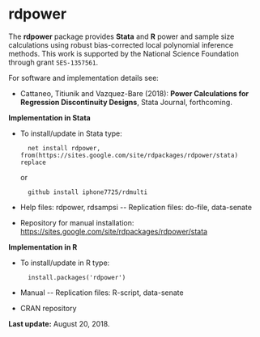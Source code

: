 # rdpower

The **rdpower** package provides **Stata** and **R** power and sample size calculations using robust bias-corrected local polynomial inference methods. This work is supported by the National Science Foundation through grant `SES-1357561`.

For software and implementation details see:

* Cattaneo, Titiunik and Vazquez-Bare (2018): **Power Calculations for Regression Discontinuity Designs**, Stata Journal, forthcoming.


**Implementation in Stata**

* To install/update in Stata type:

		net install rdpower, from(https://sites.google.com/site/rdpackages/rdpower/stata) replace
  or  

		github install iphone7725/rdmulti

* Help files: rdpower, rdsampsi -- Replication files: do-file, data-senate
* Repository for manual installation: https://sites.google.com/site/rdpackages/rdpower/stata


**Implementation in R**

* To install/update in R type:

		install.packages('rdpower')

* Manual -- Replication files: R-script, data-senate
* CRAN repository


**Last update:** August 20, 2018.
